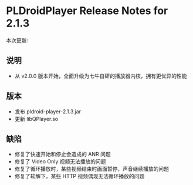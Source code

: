 # PLDroidPlayer Release Notes for 2.1.3

本次更新:

## 说明

- 从 v2.0.0 版本开始，全面升级为七牛自研的播放器内核，拥有更优异的性能

## 版本

- 发布 pldroid-player-2.1.3.jar
- 更新 libQPlayer.so


## 缺陷

- 修复了快速开始和停止会造成的 ANR 问题
- 修复了 Video Only 视频无法播放的问题
- 修复了循环播放时，某些视频结束时画面暂停，声音继续播放的问题
- 修复了软解下，某些 HTTP 视频偶现无法循环播放的问题
